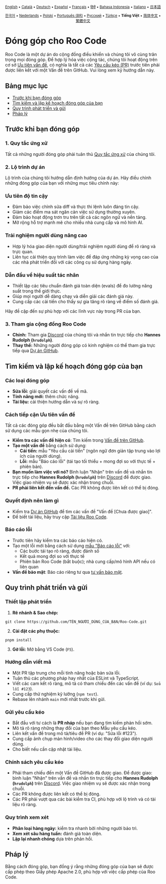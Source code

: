 <div align="center">
<sub>

[English](../../CONTRIBUTING.md) • [Català](../ca/CONTRIBUTING.md) • [Deutsch](../de/CONTRIBUTING.md) • [Español](../es/CONTRIBUTING.md) • [Français](../fr/CONTRIBUTING.md) • [हिंदी](../hi/CONTRIBUTING.md) • [Bahasa Indonesia](../id/CONTRIBUTING.md) • [Italiano](../it/CONTRIBUTING.md) • [日本語](../ja/CONTRIBUTING.md)

</sub>
<sub>

[한국어](../ko/CONTRIBUTING.md) • [Nederlands](../nl/CONTRIBUTING.md) • [Polski](../pl/CONTRIBUTING.md) • [Português (BR)](../pt-BR/CONTRIBUTING.md) • [Русский](../ru/CONTRIBUTING.md) • [Türkçe](../tr/CONTRIBUTING.md) • <b>Tiếng Việt</b> • [简体中文](../zh-CN/CONTRIBUTING.md) • [繁體中文](../zh-TW/CONTRIBUTING.md)

</sub>
</div>

# Đóng góp cho Roo Code

Roo Code là một dự án do cộng đồng điều khiển và chúng tôi vô cùng trân trọng mọi đóng góp. Để hợp lý hóa việc cộng tác, chúng tôi hoạt động trên cơ sở [Ưu tiên vấn đề](#cách-tiếp-cận-ưu-tiên-vấn-đề), có nghĩa là tất cả các [Yêu cầu kéo (PR)](#gửi-yêu-cầu-kéo) trước tiên phải được liên kết với một Vấn đề trên GitHub. Vui lòng xem kỹ hướng dẫn này.

## Bảng mục lục

- [Trước khi bạn đóng góp](#trước-khi-bạn-đóng-góp)
- [Tìm kiếm và lập kế hoạch đóng góp của bạn](#tìm-kiếm-và-lập-kế-hoạch-đóng-góp-của-bạn)
- [Quy trình phát triển và gửi](#quy-trình-phát-triển-và-gửi)
- [Pháp lý](#pháp-lý)

## Trước khi bạn đóng góp

### 1. Quy tắc ứng xử

Tất cả những người đóng góp phải tuân thủ [Quy tắc ứng xử](./CODE_OF_CONDUCT.md) của chúng tôi.

### 2. Lộ trình dự án

Lộ trình của chúng tôi hướng dẫn định hướng của dự án. Hãy điều chỉnh những đóng góp của bạn với những mục tiêu chính này:

### Ưu tiên độ tin cậy

- Đảm bảo việc chỉnh sửa diff và thực thi lệnh luôn đáng tin cậy.
- Giảm các điểm ma sát ngăn cản việc sử dụng thường xuyên.
- Đảm bảo hoạt động trơn tru trên tất cả các ngôn ngữ và nền tảng.
- Mở rộng hỗ trợ mạnh mẽ cho nhiều nhà cung cấp và mô hình AI.

### Trải nghiệm người dùng nâng cao

- Hợp lý hóa giao diện người dùng/trải nghiệm người dùng để rõ ràng và trực quan.
- Liên tục cải thiện quy trình làm việc để đáp ứng những kỳ vọng cao của các nhà phát triển đối với các công cụ sử dụng hàng ngày.

### Dẫn đầu về hiệu suất tác nhân

- Thiết lập các tiêu chuẩn đánh giá toàn diện (evals) để đo lường năng suất trong thế giới thực.
- Giúp mọi người dễ dàng chạy và diễn giải các đánh giá này.
- Cung cấp các cải tiến cho thấy sự gia tăng rõ ràng về điểm số đánh giá.

Hãy đề cập đến sự phù hợp với các lĩnh vực này trong PR của bạn.

### 3. Tham gia cộng đồng Roo Code

- **Chính:** Tham gia [Discord](https://discord.gg/roocode) của chúng tôi và nhắn tin trực tiếp cho **Hannes Rudolph (`hrudolph`)**.
- **Thay thế:** Những người đóng góp có kinh nghiệm có thể tham gia trực tiếp qua [Dự án GitHub](https://github.com/orgs/RooCodeInc/projects/1).

## Tìm kiếm và lập kế hoạch đóng góp của bạn

### Các loại đóng góp

- **Sửa lỗi:** giải quyết các vấn đề về mã.
- **Tính năng mới:** thêm chức năng.
- **Tài liệu:** cải thiện hướng dẫn và sự rõ ràng.

### Cách tiếp cận Ưu tiên vấn đề

Tất cả các đóng góp đều bắt đầu bằng một Vấn đề trên GitHub bằng cách sử dụng các mẫu gọn nhẹ của chúng tôi.

- **Kiểm tra các vấn đề hiện có**: Tìm kiếm trong [Vấn đề trên GitHub](https://github.com/RooCodeInc/Roo-Code/issues).
- **Tạo một vấn đề** bằng cách sử dụng:
    - **Cải tiến:** mẫu "Yêu cầu cải tiến" (ngôn ngữ đơn giản tập trung vào lợi ích của người dùng).
    - **Lỗi:** mẫu "Báo cáo lỗi" (tái tạo tối thiểu + mong đợi so với thực tế + phiên bản).
- **Bạn muốn làm việc với nó?** Bình luận "Nhận" trên vấn đề và nhắn tin trực tiếp cho **Hannes Rudolph (`hrudolph`)** trên [Discord](https://discord.gg/roocode) để được giao. Việc giao nhiệm vụ sẽ được xác nhận trong chuỗi.
- **PR phải liên kết đến vấn đề.** Các PR không được liên kết có thể bị đóng.

### Quyết định nên làm gì

- Kiểm tra [Dự án GitHub](https://github.com/orgs/RooCodeInc/projects/1) để tìm các vấn đề "Vấn đề [Chưa được giao]".
- Để biết tài liệu, hãy truy cập [Tài liệu Roo Code](https://github.com/RooCodeInc/Roo-Code-Docs).

### Báo cáo lỗi

- Trước tiên hãy kiểm tra các báo cáo hiện có.
- Tạo một lỗi mới bằng cách sử dụng [mẫu "Báo cáo lỗi"](https://github.com/RooCodeInc/Roo-Code/issues/new/choose) với:
    - Các bước tái tạo rõ ràng, được đánh số
    - Kết quả mong đợi so với thực tế
    - Phiên bản Roo Code (bắt buộc); nhà cung cấp/mô hình API nếu có liên quan
- **Vấn đề bảo mật**: Báo cáo riêng tư qua [tư vấn bảo mật](https://github.com/RooCodeInc/Roo-Code/security/advisories/new).

## Quy trình phát triển và gửi

### Thiết lập phát triển

1. **Rẽ nhánh & Sao chép:**

```
git clone https://github.com/TÊN_NGƯỜI_DÙNG_CỦA_BẠN/Roo-Code.git
```

2. **Cài đặt các phụ thuộc:**

```
pnpm install
```

3. **Gỡ lỗi:** Mở bằng VS Code (`F5`).

### Hướng dẫn viết mã

- Một PR tập trung cho mỗi tính năng hoặc bản sửa lỗi.
- Tuân thủ các phương pháp hay nhất của ESLint và TypeScript.
- Viết các cam kết rõ ràng, mô tả có tham chiếu đến các vấn đề (ví dụ: `Sửa lỗi #123`).
- Cung cấp thử nghiệm kỹ lưỡng (`npm test`).
- Rebase lên nhánh `main` mới nhất trước khi gửi.

### Gửi yêu cầu kéo

- Bắt đầu với tư cách là **PR nháp** nếu bạn đang tìm kiếm phản hồi sớm.
- Mô tả rõ ràng những thay đổi của bạn theo Mẫu yêu cầu kéo.
- Liên kết vấn đề trong mô tả/tiêu đề PR (ví dụ: "Sửa lỗi #123").
- Cung cấp ảnh chụp màn hình/video cho các thay đổi giao diện người dùng.
- Cho biết nếu cần cập nhật tài liệu.

### Chính sách yêu cầu kéo

- Phải tham chiếu đến một Vấn đề GitHub đã được giao. Để được giao: bình luận "Nhận" trên vấn đề và nhắn tin trực tiếp cho **Hannes Rudolph (`hrudolph`)** trên [Discord](https://discord.gg/roocode). Việc giao nhiệm vụ sẽ được xác nhận trong chuỗi.
- Các PR không được liên kết có thể bị đóng.
- Các PR phải vượt qua các bài kiểm tra CI, phù hợp với lộ trình và có tài liệu rõ ràng.

### Quy trình xem xét

- **Phân loại hàng ngày:** kiểm tra nhanh bởi những người bảo trì.
- **Xem xét sâu hàng tuần:** đánh giá toàn diện.
- **Lặp lại nhanh chóng** dựa trên phản hồi.

## Pháp lý

Bằng cách đóng góp, bạn đồng ý rằng những đóng góp của bạn sẽ được cấp phép theo Giấy phép Apache 2.0, phù hợp với việc cấp phép của Roo Code.
